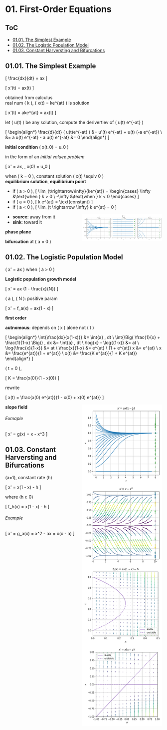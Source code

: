 <!--
Filename: 	note.md
Project: 	/Users/shume/Developer/DEDSIC/01
Author: 	shumez <https://github.com/shumez>
Created: 	2019-04-30 16:42:8
Modified: 	2019-05-07 18:28:56
-----
Copyright (c) 2019 shumez
-->

# 01. First-Order Equations

## ToC

* [01.01. The Simplest Example](#0101_the_simplest_example)
* [01.02. The Logistic Population Model](#0102_the_logistic_population_model)
* [01.03. Constant Harversting and Bifurcations](#0103_constant_harversting_and_bifurcations)



## 01.01. The Simplest Example

\[ \frac{dx}{dt} = ax \]

\[ x'(t) = ax(t) \]

obtained from calculus  
real num \( k \), \( x(t) = ke^{at} \) is solution

\[ x'(t) = ake^{at} = ax(t) \]

let \( u(t) \) be any solution, compute the derivertiev of \( u(t) e^{-at} \)

\[ 
    \begin{align*}
        \frac{d}{dt} ( u(t)e^{-at} ) 
        &= u'(t) e^{-at} + u(t) (-a e^{-at}) \\
        &= a u(t) e^{-at} - a u(t) e^{-at} &= 0
    \end{align*}
\]

**initial condition** \( x(t_0) = u_0 \)

in the form of an *initial valuee problem*

\[ x' = ax, \, x(0) = u_0 \]

when \( k = 0 \), constant solution \( x(t) \equiv 0 \)  
**equilibrium solution**, **equilibrium point**

* if \( a > 0 \), 
    \[ 
        \lim_{t\rightarrow\infty}{ke^{at}} = 
        \begin{cases} 
            \infty &\text{when } k > 0 \\ 
            -\infty &\text{when } k < 0 
        \end{cases} 
    \]
* if \( a = 0 \), 
    \[ k e^{at} = \text{constant} \]
* if \( a < 0 \),
    \[ \lim_{t \rightarrow \infty} k e^{at} = 0 \]

[![Fig.1.1][fig0101]][fig0101]

* **source**: away from it
* **sink**: toward it

**phase plane**

**bifurcation** at \( a = 0 \)


## 01.02. The Logistic Population Model

\( x' = ax \) when \( a > 0 \)

**Logistic population growth model**

\[ x' = ax (1 - \frac{x}{N}) \]

\( a \), \( N \): positive param

\[ x' = f_a(x) = ax(1 - x) \]

**first order**

**autnomous**: depends on \( x \) alone not \( t \)

\[ 
    \begin{align*}
        \int{\frac{dx}{x(1-x)}} &= \int{a} \, dt \\
        \int{\Big( \frac{1}{x} + \frac{1}{1-x} \Big)} \, dx &= \int{a} \, dt \\
        \log{x} - \log{(1-x)} &= at \\
        \log{\frac{x}{1-x}} &= at \\
        \frac{x}{1-x} &= e^{at} \\
        (1 + e^{at}) x &= e^{at} \\
        x &= \frac{e^{at}}{1 + e^{at}} \\
        x(t) &= \frac{K e^{at}}{1 + K e^{at}}
    \end{align*}
\]

\( t = 0 \), 

\[ K = \frac{x(0)}{1 - x(0)} \]

rewrite

\[ x(t) = \frac{x(0) e^{at}}{1 - x(0) + x(0) e^{at}} \]

[![Fig.1.3][fig0103]][fig0103]

**slope field**

###### Exmaple 

\[ x' = g(x) = x - x^3 \]

[![Figure.1.5][fig0105]][fig0105]


## 01.03. Constant Harversting and Bifurcations

[![Fig.1.7][fig0107]][fig0107]

\(a=1\), constant rate \(h\)

\[ x' = x(1 - x) - h \]

where \(h ≥ 0\)

\[ f_h(x) = x(1 - x) - h \]


###### Example 

[![Fig.1.8][fig0108]][fig0108]

\[ x' = g_a(x) = x^2 - ax = x(x - a) \]




##

<!-- ref -->

<!-- fig -->
[fig0101]: https://raw.githubusercontent.com/shumez/DEDSIC/master/01/fig/fig0101.png
[fig0103]: https://raw.githubusercontent.com/shumez/DEDSIC/master/01/fig/fig0103.png
[fig0105]: https://raw.githubusercontent.com/shumez/DEDSIC/master/01/fig/fig0105.png
[fig0107]: https://raw.githubusercontent.com/shumez/DEDSIC/master/01/fig/fig0107.png
[fig0108]: https://raw.githubusercontent.com/shumez/DEDSIC/master/01/fig/fig0108.png

<!-- https://raw.githubusercontent.com/shumez/DEDSIC/master/01/ -->

<style type="text/css">
	img{width: 51%; float: right;}
</style>